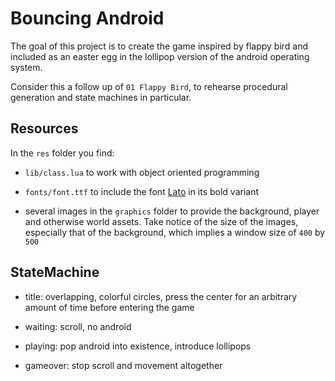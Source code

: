 # Bouncing Android

The goal of this project is to create the game inspired by flappy bird and included as an easter egg in the lollipop version of the android operating system.

Consider this a follow up of `01 Flappy Bird`, to rehearse procedural generation and state machines in particular.

## Resources

In the `res` folder you find:

- `lib/class.lua` to work with object oriented programming

- `fonts/font.ttf` to include the font [Lato](https://fonts.google.com/specimen/Lato) in its bold variant

- several images in the `graphics` folder to provide the background, player and otherwise world assets. Take notice of the size of the images, especially that of the background, which implies a window size of `400` by `500`

## StateMachine

- title: overlapping, colorful circles, press the center for an arbitrary amount of time before entering the game

- waiting: scroll, no android

- playing: pop android into existence, introduce lollipops

- gameover: stop scroll and movement altogether
